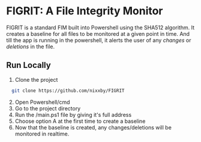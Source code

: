 
# FIGRIT: A File Integrity Monitor

FIGRIT is a standard FIM built into Powershell using the SHA512 algorithm. It creates a baseline for all files to be monitored at a given point in time. And till the app is running in the powershell, it alerts the user of any *changes* or *deletions* in the file.

## Run Locally

1. Clone the project

```bash
  git clone https://github.com/nixxby/FIGRIT
```
2. Open Powershell/cmd 
3. Go to the project directory
4. Run the /main.ps1 file by giving it's full address
5. Choose option A at the first time to create a baseline
6. Now that the baseline is created, any changes/deletions will be monitored in realtime.
